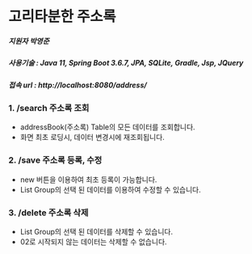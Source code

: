 # 고리타분한 주소록

##### 지원자 박영준
##### 사용기술 : Java 11, Spring Boot 3.6.7, JPA, SQLite, Gradle, Jsp, JQuery
##### 접속 url : http://localhost:8080/address/

### 1. /search 주소록 조회
 - addressBook(주소록) Table의 모든 데이터를 조회합니다.
 - 화면 최초 로딩시, 데이터 변경시에 재조회됩니다.

### 2. /save 주소록 등록, 수정
 - new 버튼을 이용하여 최초 등록이 가능합니다.
 - List Group의 선택 된 데이터를 이용하여 수정할 수 있습니다.

### 3. /delete 주소록 삭제
 - List Group의 선택 된 데이터를 삭제할 수 있습니다.
 - 02로 시작되지 않는 데이터는 삭제할 수 없습니다.
